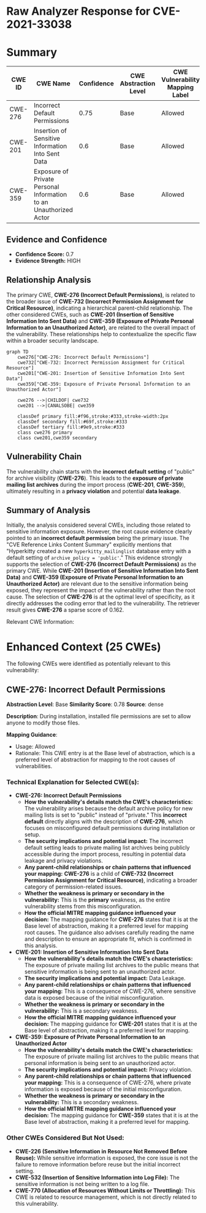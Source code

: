 # Raw Analyzer Response for CVE-2021-33038

# Summary
| CWE ID | CWE Name | Confidence | CWE Abstraction Level | CWE Vulnerability Mapping Label | CWE-Vulnerability Mapping Notes |
|---|---|---|---|---|---|
| CWE-276 | Incorrect Default Permissions | 0.75 | Base | Allowed | Primary CWE |
| CWE-201 | Insertion of Sensitive Information Into Sent Data | 0.6 | Base | Allowed | Secondary Candidate |
| CWE-359 | Exposure of Private Personal Information to an Unauthorized Actor | 0.6 | Base | Allowed | Secondary Candidate |

## Evidence and Confidence

*   **Confidence Score:** 0.7
*   **Evidence Strength:** HIGH

## Relationship Analysis
The primary CWE, **CWE-276 (Incorrect Default Permissions)**, is related to the broader issue of **CWE-732 (Incorrect Permission Assignment for Critical Resource)**, indicating a hierarchical parent-child relationship. The other considered CWEs, such as **CWE-201 (Insertion of Sensitive Information Into Sent Data)** and **CWE-359 (Exposure of Private Personal Information to an Unauthorized Actor)**, are related to the overall impact of the vulnerability. These relationships help to contextualize the specific flaw within a broader security landscape.

```mermaid
graph TD
    cwe276["CWE-276: Incorrect Default Permissions"]
    cwe732["CWE-732: Incorrect Permission Assignment for Critical Resource"]
    cwe201["CWE-201: Insertion of Sensitive Information Into Sent Data"]
    cwe359["CWE-359: Exposure of Private Personal Information to an Unauthorized Actor"]
    
    cwe276 -->|CHILDOF| cwe732
    cwe201 -->|CANALSOBE| cwe359
    
    classDef primary fill:#f96,stroke:#333,stroke-width:2px
    classDef secondary fill:#69f,stroke:#333
    classDef tertiary fill:#9e9,stroke:#333
    class cwe276 primary
    class cwe201,cwe359 secondary
```

## Vulnerability Chain
The vulnerability chain starts with the **incorrect default setting** of "public" for archive visibility (**CWE-276**). This leads to the **exposure of private mailing list archives** during the import process (**CWE-201**, **CWE-359**), ultimately resulting in a **privacy violation** and potential **data leakage**.

## Summary of Analysis
Initially, the analysis considered several CWEs, including those related to sensitive information exposure. However, the root cause evidence clearly pointed to an **incorrect default permission** being the primary issue. The "CVE Reference Links Content Summary" explicitly mentions that "Hyperkitty created a new `hyperkitty_mailinglist` database entry with a default setting of `archive_policy = 'public'`." This evidence strongly supports the selection of **CWE-276 (Incorrect Default Permissions)** as the primary CWE. While **CWE-201 (Insertion of Sensitive Information Into Sent Data)** and **CWE-359 (Exposure of Private Personal Information to an Unauthorized Actor)** are relevant due to the sensitive information being exposed, they represent the impact of the vulnerability rather than the root cause. The selection of **CWE-276** is at the optimal level of specificity, as it directly addresses the coding error that led to the vulnerability. The retriever result gives **CWE-276** a sparse score of 0.162.

Relevant CWE Information:

# Enhanced Context (25 CWEs)
The following CWEs were identified as potentially relevant to this vulnerability:

## CWE-276: Incorrect Default Permissions
**Abstraction Level**: Base
**Similarity Score**: 0.78
**Source**: dense

**Description**:
During installation, installed file permissions are set to allow anyone to modify those files.

**Mapping Guidance**:
- Usage: Allowed
- Rationale: This CWE entry is at the Base level of abstraction, which is a preferred level of abstraction for mapping to the root causes of vulnerabilities.

### Technical Explanation for Selected CWE(s):

*   **CWE-276: Incorrect Default Permissions**
    *   **How the vulnerability's details match the CWE's characteristics:** The vulnerability arises because the default archive policy for new mailing lists is set to "public" instead of "private." This **incorrect default** directly aligns with the description of **CWE-276**, which focuses on misconfigured default permissions during installation or setup.
    *   **The security implications and potential impact:** The incorrect default setting leads to private mailing list archives being publicly accessible during the import process, resulting in potential data leakage and privacy violations.
    *   **Any parent-child relationships or chain patterns that influenced your mapping:** **CWE-276** is a child of **CWE-732 (Incorrect Permission Assignment for Critical Resource)**, indicating a broader category of permission-related issues.
    *   **Whether the weakness is primary or secondary in the vulnerability:** This is the **primary** weakness, as the entire vulnerability stems from this misconfiguration.
    *   **How the official MITRE mapping guidance influenced your decision:** The mapping guidance for **CWE-276** states that it is at the Base level of abstraction, making it a preferred level for mapping root causes. The guidance also advises carefully reading the name and description to ensure an appropriate fit, which is confirmed in this analysis.
*   **CWE-201: Insertion of Sensitive Information Into Sent Data**
    *   **How the vulnerability's details match the CWE's characteristics:** The exposure of private mailing list archives to the public means that sensitive information is being sent to an unauthorized actor.
    *   **The security implications and potential impact:** Data Leakage.
    *   **Any parent-child relationships or chain patterns that influenced your mapping:** This is a consequence of CWE-276, where sensitive data is exposed because of the initial misconfiguration.
    *   **Whether the weakness is primary or secondary in the vulnerability:** This is a secondary weakness.
    *   **How the official MITRE mapping guidance influenced your decision:** The mapping guidance for **CWE-201** states that it is at the Base level of abstraction, making it a preferred level for mapping.
*   **CWE-359: Exposure of Private Personal Information to an Unauthorized Actor**
    *   **How the vulnerability's details match the CWE's characteristics:** The exposure of private mailing list archives to the public means that personal information is being sent to an unauthorized actor.
    *   **The security implications and potential impact:** Privacy violation.
    *   **Any parent-child relationships or chain patterns that influenced your mapping:** This is a consequence of CWE-276, where private information is exposed because of the initial misconfiguration.
    *   **Whether the weakness is primary or secondary in the vulnerability:** This is a secondary weakness.
    *   **How the official MITRE mapping guidance influenced your decision:** The mapping guidance for **CWE-359** states that it is at the Base level of abstraction, making it a preferred level for mapping.

### Other CWEs Considered But Not Used:

*   **CWE-226 (Sensitive Information in Resource Not Removed Before Reuse):** While sensitive information is exposed, the core issue is not the failure to remove information before reuse but the initial incorrect setting.
*   **CWE-532 (Insertion of Sensitive Information into Log File):** The sensitive information is not being written to a log file.
*   **CWE-770 (Allocation of Resources Without Limits or Throttling):** This CWE is related to resource management, which is not directly related to this vulnerability.